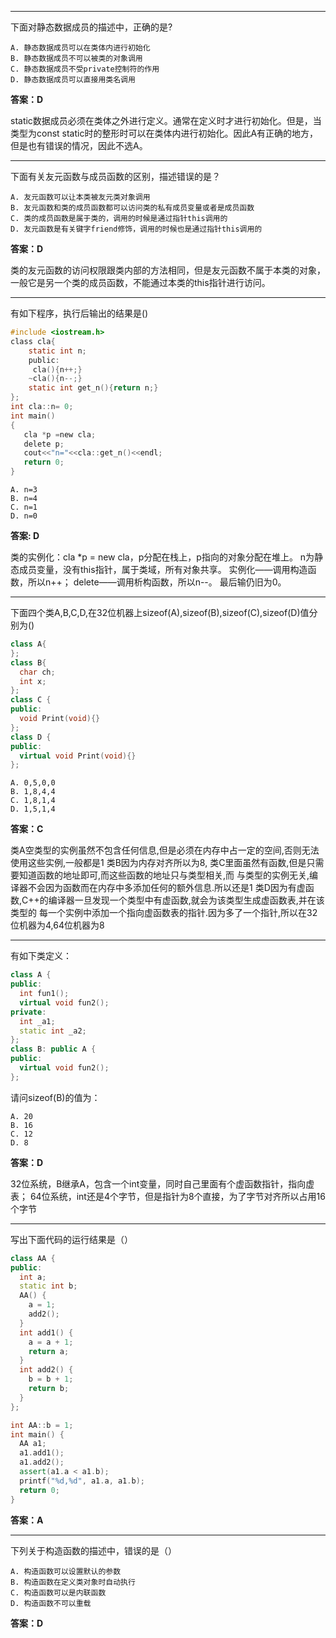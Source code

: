 ***
下面对静态数据成员的描述中，正确的是?
```
A. 静态数据成员可以在类体内进行初始化
B. 静态数据成员不可以被类的对象调用
C. 静态数据成员不受private控制符的作用
D. 静态数据成员可以直接用类名调用
```
**答案：D**

static数据成员必须在类体之外进行定义。通常在定义时才进行初始化。但是，当类型为const static时的整形时可以在类体内进行初始化。因此A有正确的地方，但是也有错误的情况，因此不选A。
***


下面有关友元函数与成员函数的区别，描述错误的是？
```
A. 友元函数可以让本类被友元类对象调用
B. 友元函数和类的成员函数都可以访问类的私有成员变量或者是成员函数
C. 类的成员函数是属于类的，调用的时候是通过指针this调用的
D. 友元函数是有关键字friend修饰，调用的时候也是通过指针this调用的
```

**答案：D**

类的友元函数的访问权限跟类内部的方法相同，但是友元函数不属于本类的对象，一般它是另一个类的成员函数，不能通过本类的this指针进行访问。
***


有如下程序，执行后输出的结果是()
``` C
#include <iostream.h>
class cla{
    static int n;
    public:
     cla(){n++;}
    ~cla(){n--;}
    static int get_n(){return n;}
};
int cla::n= 0;
int main()
{
   cla *p =new cla;
   delete p;
   cout<<"n="<<cla::get_n()<<endl;
   return 0;
}
```

```
A. n=3
B. n=4
C. n=1
D. n=0
```

**答案: D**

类的实例化：cla *p = new cla，p分配在栈上，p指向的对象分配在堆上。
n为静态成员变量，没有this指针，属于类域，所有对象共享。
实例化——调用构造函数，所以n++；
delete——调用析构函数，所以n--。
最后输仍旧为0。
***


下面四个类A,B,C,D,在32位机器上sizeof(A),sizeof(B),sizeof(C),sizeof(D)值分别为()
``` CPP
class A{
};
class B{
  char ch;
  int x;
};
class C {
public:
  void Print(void){}
};
class D {
public:
  virtual void Print(void){}
};
```
```
A. 0,5,0,0
B. 1,8,4,4
C. 1,8,1,4
D. 1,5,1,4
```

**答案：C**

类A空类型的实例虽然不包含任何信息,但是必须在内存中占一定的空间,否则无法使用这些实例,一般都是1
类B因为内存对齐所以为8,
类C里面虽然有函数,但是只需要知道函数的地址即可,而这些函数的地址只与类型相关,而
与类型的实例无关,编译器不会因为函数而在内存中多添加任何的额外信息.所以还是1
类D因为有虚函数,C++的编译器一旦发现一个类型中有虚函数,就会为该类型生成虚函数表,并在该类型的
每一个实例中添加一个指向虚函数表的指针.因为多了一个指针,所以在32位机器为4,64位机器为8

***

有如下类定义：
``` CPP
class A {
public:
  int fun1();
  virtual void fun2();
private:
  int _a1;
  static int _a2;
};
class B: public A {
public:
  virtual void fun2();
};
```
请问sizeof(B)的值为：
```
A. 20
B. 16
C. 12
D. 8
```

**答案：D**

32位系统，B继承A，包含一个int变量，同时自己里面有个虚函数指针，指向虚表；
64位系统，int还是4个字节，但是指针为8个直接，为了字节对齐所以占用16个字节
***

写出下面代码的运行结果是（）
``` CPP
class AA {
public:
  int a;
  static int b;
  AA() {
    a = 1;
    add2();
  }
  int add1() {
    a = a + 1;
    return a;
  }
  int add2() {
    b = b + 1;
    return b;
  }
};

int AA::b = 1;
int main() {
  AA a1;
  a1.add1();
  a1.add2();
  assert(a1.a < a1.b);
  printf("%d,%d", a1.a, a1.b);
  return 0;
}
```
**答案：A**

***
下列关于构造函数的描述中，错误的是（）
```
A. 构造函数可以设置默认的参数
B. 构造函数在定义类对象时自动执行
C. 构造函数可以是内联函数
D. 构造函数不可以重载
```
**答案：D**
